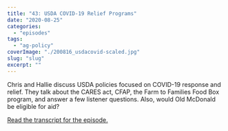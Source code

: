 ```yaml
---
title: "43: USDA COVID-19 Relief Programs"
date: "2020-08-25"
categories: 
  - "episodes"
tags: 
  - "ag-policy"
coverImage: "./200816_usdacovid-scaled.jpg"
slug: "slug"
excerpt: ""
---
```


Chris and Hallie discuss USDA policies focused on COVID-19 response and relief. They talk about the CARES act, CFAP, the Farm to Families Food Box program, and answer a few listener questions. Also, would Old McDonald be eligible for aid?

[Read the transcript for the episode.](https://www.onetogrowonpod.com/43-usda-covid-19-relief-programs-transcript/)
